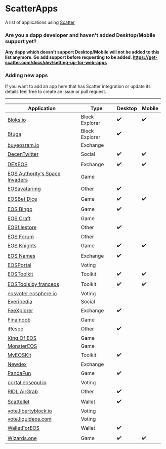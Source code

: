 # ScatterApps

A list of applications using [Scatter](https://get-scatter.com)

### Are you a dapp developer and haven't added Desktop/Mobile support yet?

**Any dapp which doesn't support Desktop/Mobile will not be added to this list anymore. Go add support before requesting to be added.
https://get-scatter.com/docs/dev/setting-up-for-web-apps**

### Adding new apps

If you want to add an app here that has Scatter integration or update its details feel free to create an issue or pull request.

-------------

| Application | Type | Desktop | Mobile | 
| -- | -- | -- | -- |
| [Bloks.io](https://bloks.io/) | Block Explorer | :heavy_check_mark: | :heavy_check_mark: |
| [Btuga](https://btuga.io/) | Block Explorer | :heavy_check_mark: | |
| [buyeosram.io](https://buyeosram.io) | Exchange | | |
| [DecenTwitter](http://decentwitter.com) | Social | :heavy_check_mark: | :heavy_check_mark: |
| [DEXEOS](https://dexeos.io/) | Exchange | :heavy_check_mark: | :heavy_check_mark: |
| [EOS Authority's Space Invaders](https://eosauthority.com/spaceMainnet) | Game | | |
| [EOSavatarimg](https://eosavatarimg.now.sh) | Other | :heavy_check_mark: | |
| [EOSBet Dice](https://dice.eosbet.io/) | Game | :heavy_check_mark: | :heavy_check_mark: |
| [EOS Bingo](https://eosbingo.net) | Game | :heavy_check_mark: | |
| [EOS Craft](http://eoscraft.online/) | Game | | |
| [EOSfilestore](https://eosfilestore.now.sh) | Other | :heavy_check_mark: | |
| [EOS Forum](https://eos-forum.org) | Other | | |
| [EOS Knights](http://eosknights.io) | Game | :heavy_check_mark: | :heavy_check_mark: |
| [EOS Names](http://eosnames.net) | Exchange | :heavy_check_mark: | |
| [EOSPortal](http://eosportal.io) | Voting | | |
| [EOSToolkit](https://eostoolkit.io) | Toolkit | :heavy_check_mark: | :heavy_check_mark: |
| [EOSTools by franceos](https://tools.franceos.fr) | Toolkit | :heavy_check_mark: | :heavy_check_mark: |
| [eosvoter.eosphere.io](https://eosvoter.eosphere.io) | Voting | | |
| [Everipedia](https://iqnetwork.io) | Social | | |
| [FeeXplorer](https://eos.feexplorer.io) | Exchange | :heavy_check_mark: | |
| [Finalnoob](https://finalnoob.com/) | Game | | |
| [iRespo](https://www.irespo.com/) | Other | :heavy_check_mark: | |
| [King Of EOS](https://kingofeos.com) | Game | | |
| [MonsterEOS](http://monstereos.io) | Game | | |
| [MyEOSKit](https://www.myeoskit.com) | Toolkit | :heavy_check_mark: | |
| [Newdex](https://newdex.io) | Exchange | | |
| [PandaFun](http://game.pandafun.io) | Game | :heavy_check_mark: | |
| [portal.eoseoul.io](https://portal.eoseoul.io) | Voting | | |
| [RIDL AirGrab](https://ridl.get-scatter.com) | Other | :heavy_check_mark: | |
| [Scattellet](https://scattellet.com) | Wallet | :heavy_check_mark: | |
| [vote.libertyblock.io](http://vote.libertyblock.io) | Voting | | |
| [vote.liquideos.com](http://vote.liquideos.com) | Voting | | |
| [WalletForEOS](http://www.walletforeos.com/) | Wallet | :heavy_check_mark: | |
| [Wizards.one](https://game.wizards.one) | Game | :heavy_check_mark: | :heavy_check_mark: |
